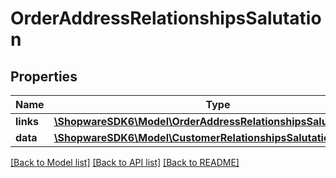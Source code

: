 # OrderAddressRelationshipsSalutation

## Properties
Name | Type | Description | Notes
------------ | ------------- | ------------- | -------------
**links** | [**\ShopwareSDK6\Model\OrderAddressRelationshipsSalutationLinks**](OrderAddressRelationshipsSalutationLinks.md) |  | [optional] 
**data** | [**\ShopwareSDK6\Model\CustomerRelationshipsSalutationData**](CustomerRelationshipsSalutationData.md) |  | [optional] 

[[Back to Model list]](../../README.md#documentation-for-models) [[Back to API list]](../../README.md#documentation-for-api-endpoints) [[Back to README]](../../README.md)

